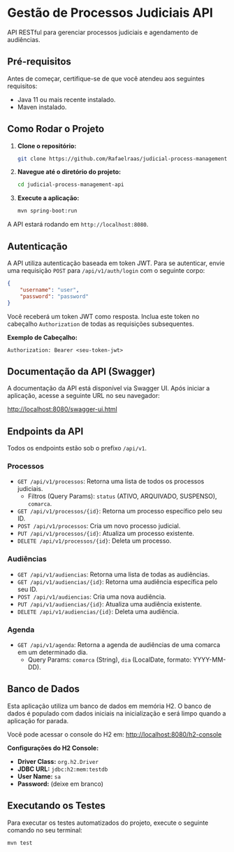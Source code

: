 # Gestão de Processos Judiciais API

API RESTful para gerenciar processos judiciais e agendamento de audiências.

## Pré-requisitos

Antes de começar, certifique-se de que você atendeu aos seguintes requisitos:

*   Java 11 ou mais recente instalado.
*   Maven instalado.

## Como Rodar o Projeto

1.  **Clone o repositório:**
    ```bash
    git clone https://github.com/Rafaelraas/judicial-process-management-api.git
    ```

2.  **Navegue até o diretório do projeto:**
    ```bash
    cd judicial-process-management-api
    ```

3.  **Execute a aplicação:**
    ```bash
    mvn spring-boot:run
    ```

A API estará rodando em `http://localhost:8080`.

## Autenticação

A API utiliza autenticação baseada em token JWT. Para se autenticar, envie uma requisição `POST` para `/api/v1/auth/login` com o seguinte corpo:

```json
{
    "username": "user",
    "password": "password"
}
```

Você receberá um token JWT como resposta. Inclua este token no cabeçalho `Authorization` de todas as requisições subsequentes.

**Exemplo de Cabeçalho:**
```
Authorization: Bearer <seu-token-jwt>
```

## Documentação da API (Swagger)

A documentação da API está disponível via Swagger UI. Após iniciar a aplicação, acesse a seguinte URL no seu navegador:

[http://localhost:8080/swagger-ui.html](http://localhost:8080/swagger-ui.html)

## Endpoints da API

Todos os endpoints estão sob o prefixo `/api/v1`.

### Processos

*   `GET /api/v1/processos`: Retorna uma lista de todos os processos judiciais.
    *   Filtros (Query Params): `status` (ATIVO, ARQUIVADO, SUSPENSO), `comarca`.
*   `GET /api/v1/processos/{id}`: Retorna um processo específico pelo seu ID.
*   `POST /api/v1/processos`: Cria um novo processo judicial.
*   `PUT /api/v1/processos/{id}`: Atualiza um processo existente.
*   `DELETE /api/v1/processos/{id}`: Deleta um processo.

### Audiências

*   `GET /api/v1/audiencias`: Retorna uma lista de todas as audiências.
*   `GET /api/v1/audiencias/{id}`: Retorna uma audiência específica pelo seu ID.
*   `POST /api/v1/audiencias`: Cria uma nova audiência.
*   `PUT /api/v1/audiencias/{id}`: Atualiza uma audiência existente.
*   `DELETE /api/v1/audiencias/{id}`: Deleta uma audiência.

### Agenda

*   `GET /api/v1/agenda`: Retorna a agenda de audiências de uma comarca em um determinado dia.
    *   Query Params: `comarca` (String), `dia` (LocalDate, formato: YYYY-MM-DD).

## Banco de Dados

Esta aplicação utiliza um banco de dados em memória H2. O banco de dados é populado com dados iniciais na inicialização e será limpo quando a aplicação for parada.

Você pode acessar o console do H2 em: [http://localhost:8080/h2-console](http://localhost:8080/h2-console)

**Configurações do H2 Console:**
*   **Driver Class:** `org.h2.Driver`
*   **JDBC URL:** `jdbc:h2:mem:testdb`
*   **User Name:** `sa`
*   **Password:** (deixe em branco)

## Executando os Testes

Para executar os testes automatizados do projeto, execute o seguinte comando no seu terminal:

```bash
mvn test
```
